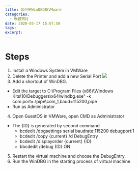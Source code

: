 ```yaml
---
title: 如何用WinDBG掛VMware 
categories:
  - 軟體研討
date: 2020-05-17 15:07:58
tags:
excerpt: 
---
```


# Steps

1. Install a Windows System in VMWare
2. Delete the Printer and add a new Serial Port
  ![](https://i.imgur.com/Ir7IidC.jpg)
3. Add a shortcut of WinDBG.
- Edit the target to C:\Program Files (x86)\Windows Kits\10\Debuggers\x64\windbg.exe" -k com:port=\.\pipe\com_1,baud=115200,pipe
- Run as Administrator
4. Open GuestOS in VMWare, open CMD as Administrator
- The {ID} is generated by second command
  - bcdedit /dbgsettings serial baudrate:115200 debugport:1
  - bcdedit /copy {current} /d DebugEntry
  - bcdedit /displayorder {current} {ID}
  - bbcdedit /debug {ID} ON
5. Restart the virtual machine and choose the DebugEntry.
6. Run the WinDBG in the starting process of virtual machine.
